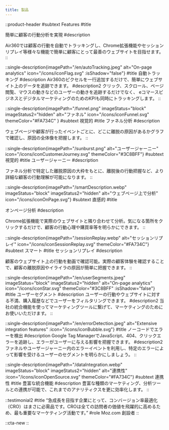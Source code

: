 ```yaml
---
title: 製品
---
```


::product-header
#subtext
Features
#title
<!-- シンプルな機能。驚きの結果。 -->
簡単に顧客の行動分析を実現
#description
<!-- 複雑で終わりのない分析レポートにうんざりしていませんか？Air360はより多くの収益を上げるための隠れたインサイトを発見するお手伝いをします。 -->
<span class="sm:inline-block">Air360では顧客の行動を自動でトラッキングし、</span><span class="sm:inline-block">Chrome拡張機能やセッションリプレイ等様々な機能で</span><span class="sm:inline-block">簡単に顧客にとって最善のウェブサイトを目指せます。</span>
::

::single-description{imagePath="/en/autoTracking.jpeg" alt="On-page analytics" icon="/icons/iconFlag.svg" :isShadow="false"}
#title
自動トラッキング
#description
Air360のピクセルを一行追加するだけで、簡単にウェブサイト上のデータを追跡できます。
#description2
クリック、スクロール、ページ閲覧、マウスの動きなどのユーザーの動きを追跡するだけでなく、 eコマースビジネスとデジタルマーケティングのためのKPIも同時にトラッキングします。
::

::single-description{imagePath="/funnel.png" imageStatus="block" imageStatus2="hidden" alt="ファネル" icon="/icons/iconFunnel.svg" themeColor="#FA734C" }
#subtext
視覚的
#title
ファネル分析
#description
<!-- ページごと、あるいはボタンのクリックなどユーザーのアクションごとにグラフを作成し、どこに離脱の原因があるかすぐにわかります。 -->
ウェブページや顧客が行ったイベントごとに、どこに離脱の原因があるかグラフで確認し、原因の全体像を把握します。
::

::single-description{imagePath="/sunburst.png" alt="ユーザージャーニー" icon="/icons/iconCustomerJourney.svg" themeColor="#3C8BFF"}
#subtext
視覚的
#title
ユーザージャーニー
#description
<!-- ユーザーのウェブサイト上の行動をグラフ化して確認できます。全体像を把握し、どこから改善していくべきか判断できます。 -->
ファネル分析で特定した離脱原因の大枠をもとに、離脱後の行動把握など、より詳細な顧客の行動理解が可能になります。
::

::single-description{imagePath="/smartDescription.webp" imageStatus="block" imageStatus2="hidden" alt="ウェブページ上で分析" icon="/icons/iconOnPage.svg"}
#subtext
直感的
#title
<!-- ウェブページ上で分析 -->
オンページ分析
#description
<!-- 気になる箇所をクリックするだけで、実際のウェブサイト上でコンバージョン率(CVR)に影響を与える重要な要素を明らかにできます。 -->
Chrome拡張機能で実際のウェブサイトと隣り合わせて分析。気になる箇所をクリックするだけで、顧客の行動心理や購買率等を明らかにできます。
::

::single-description{imagePath="/sessionReplay.webp" alt="セッションリプレイ" icon="/icons/iconSessionReplay.svg" themeColor="#FA734C"}
#subtext
スマート
#title
セッションリプレイ
#description
<!-- ユーザーのウェブ上の行動を動画で確認し、ユーザーが持つ不満を素早く発見できます。スクリーニングすることで、あなたの気になる特定のユーザーに絞れます。 -->
顧客のウェブサイト上の行動を動画で確認可能。実際の顧客体験を確認することで、顧客の離脱原因やイライラの原因が簡単に把握できます。
::

::single-description{imagePath="/en/userSegments.jpeg" imageStatus="block" imageStatus2="hidden" alt="On-page analytics" icon="/icons/iconStar.svg" themeColor="#3C8BFF" :isShadow="false"}
#title
ユーザーセグメント
#description
ユーザーの行動やウェブサイトに対する不満、購入履歴などでユーザーをフィルタリングできます。
#description2
当社の統合機能を使ってマーケティングツールに繋げて、マーケティングのためにお使いいただけます。
::

::single-description{imagePath="/en/errorDetection.jpeg" alt="Extensive integration features" :icon="/icons/iconBubble.svg"}
#title
ノーコードでエラーを検出
#description
Google Tag ManagerでJavaScript、404、クリックエラーを追跡し、エラーがユーザーに与える影響を把握できます。
#description2
ファネルやユーザージャーニー内のエラーイベントを利用し、特定のエラーによって影響を受けるユーザーのセグメントを明らかにしましょう。
::


::single-description{imagePath="/dataIntegration.webp" imageStatus="block" imageStatus2="hidden" alt="連携性" :icon="/icons/iconOpenSource.svg" themeColor="#FA734C"}
#subtext
連携性
#title
豊富な統合機能
#description
豊富な種類のマーケティング、分析ツールとの連携が可能で、これまでのアナリティクスを更に効率化します。
::

::testimonial2
#title
“急成長を目指す企業にとって、コンバージョン率最適化（CRO）はまさに必需品です。CROは全ての訪問者の価値を飛躍的に高めるため、最も重要なマーケティング活動です。”
#role
Moz.com 創設者
::

::cta-new
::